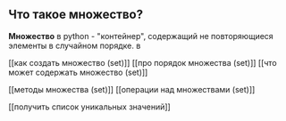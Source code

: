 ## Что такое множество?

**Множество** в python - "контейнер", содержащий не повторяющиеся элементы в случайном порядке.
в

[[как создать множество (set)]]
[[про порядок множества (set)]]
[[что может содержать множество (set)]]

[[методы множества (set)]]
[[операции над множествами (set)]]

[[получить список уникальных значений]]

